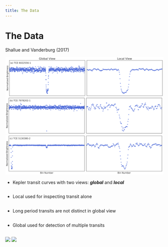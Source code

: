 ```yaml
---
title: The Data
---
```


# The Data

Shallue and Vanderburg (2017)

<div class="grid grid-cols-3 justify-center justify-items-center items-start -mt-5">
<div class="col-span-2 self-center">
<div>
  <img src="/images/transit_curve_1.png" class="w-125 shadow-xl" />
  </div>
  <div>
  <img src="/images/transit_curve_2.png" class="w-125 shadow-xl" />
  </div>
  <div>
  <img src="/images/transit_curve_3.png" class="w-125 shadow-xl" />
  </div>
</div>

<div class="list ml-5">
<p class="">

* Kepler transit curves with two views: ***global*** and ***local***

</p>

<p class="">

* Local used for inspecting transit alone

</p>

<p class="">

* Long period transits are not distinct in global view

</p>

<p class="">

* Global used for detection of multiple transits

</p>

</div>
</div>

<style>

  .list li{
    margin-bottom: 1.8rem !important;
  }
  .not-active {
    opacity: 15%;
}
</style>

<img class="min-w-30 position-absolute top-100 left-22 rotate-20 opacity-70" src="https://upload.wikimedia.org/wikipedia/commons/5/57/Short_left_arrow_-_red.svg" />

<img class="min-w-30 position-absolute top-95 left-49 rotate-20 opacity-70" src="https://upload.wikimedia.org/wikipedia/commons/5/57/Short_left_arrow_-_red.svg" />

<!--
Global View: 1 Orbital Period
Local View: 4 Transit Durations
-->
